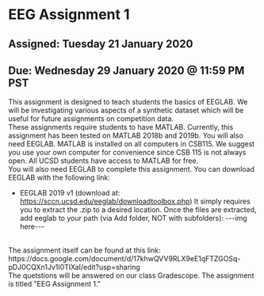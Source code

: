 # EEG Assignment 1
## Assigned: Tuesday 21 January 2020
## Due: Wednesday 29 January 2020 @ 11:59 PM PST

This assignment is designed to teach students the basics of EEGLAB. We will be investigating various aspects of a synthetic dataset which will be useful for future assignments on competition data.
<br>
These assignments require students to have MATLAB. Currently, this assignment has been tested on MATLAB 2018b and 2019b. You will also need EEGLAB. MATLAB is installed on all computers in CSB115.
We suggest you use your own computer for convenience since CSB 115 is not always open. All UCSD students have access to MATLAB for free.
<br>
You will also need EEGLAB to complete this assignment. You can download EEGLAB with the following link:
* EEGLAB 2019 v1 (download at: https://sccn.ucsd.edu/eeglab/downloadtoolbox.php)
It simply requires you to extract the .zip to a desired location. Once the files are extracted, add eeglab to your path (via Add folder, NOT with subfolders):
---img here---
<br>
The assignment itself can be found at this link: https://docs.google.com/document/d/17khwQVV9RLX9eE1qFTZGOSq-pDJ0CQXn1Jv1I0TIXaI/edit?usp=sharing
<br>
The quetstions will be answered on our class Gradescope. The assignment is titled "EEG Assignment 1."


